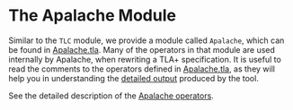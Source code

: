 # The Apalache Module

Similar to the `TLC` module, we provide a module called `Apalache`, which can be found in [Apalache.tla][]. Many of
the operators in that module are used internally by Apalache, when rewriting a TLA+ specification. It is useful
to read the comments to the operators defined in [Apalache.tla][], as they will help you in understanding
the [detailed output](../running.md#detailed) produced by the tool.

See the detailed description of the [Apalache operators][].

[Apalache.tla]: https://github.com/informalsystems/apalache/tree/main/src/tla/Apalache.tla

[Apalache operators]: https://apalache.informal.systems/docs/lang/apalache-operators.html
